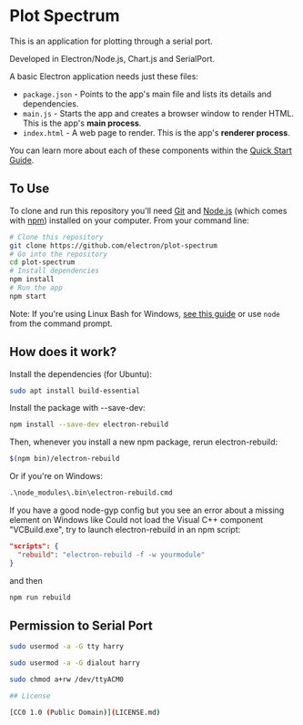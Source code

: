 # Plot Spectrum


This is an application for plotting through a serial port.

Developed in Electron/Node.js, Chart.js and SerialPort.

A basic Electron application needs just these files:

- `package.json` - Points to the app's main file and lists its details and dependencies.
- `main.js` - Starts the app and creates a browser window to render HTML. This is the app's **main process**.
- `index.html` - A web page to render. This is the app's **renderer process**.

You can learn more about each of these components within the [Quick Start Guide](http://electron.atom.io/docs/tutorial/quick-start).

## To Use

To clone and run this repository you'll need [Git](https://git-scm.com) and [Node.js](https://nodejs.org/en/download/) (which comes with [npm](http://npmjs.com)) installed on your computer. From your command line:

```bash
# Clone this repository
git clone https://github.com/electron/plot-spectrum
# Go into the repository
cd plot-spectrum
# Install dependencies
npm install
# Run the app
npm start
```

Note: If you're using Linux Bash for Windows, [see this guide](https://www.howtogeek.com/261575/how-to-run-graphical-linux-desktop-applications-from-windows-10s-bash-shell/) or use `node` from the command prompt.


## How does it work?
Install the dependencies (for Ubuntu):

```bash
sudo apt install build-essential
```

Install the package with --save-dev:

```bash
npm install --save-dev electron-rebuild
```

Then, whenever you install a new npm package, rerun electron-rebuild:

```bash
$(npm bin)/electron-rebuild
```

Or if you're on Windows:

```cmd
.\node_modules\.bin\electron-rebuild.cmd
```
If you have a good node-gyp config but you see an error about a missing element on Windows like Could not load the Visual C++ component "VCBuild.exe", try to launch electron-rebuild in an npm script:
```json
"scripts": {
  "rebuild": "electron-rebuild -f -w yourmodule"
}
```

and then
```bash
npm run rebuild
```
## Permission to Serial Port

```sh
sudo usermod -a -G tty harry
```

```sh
sudo usermod -a -G dialout harry
```

```sh
sudo chmod a+rw /dev/ttyACM0

## License

[CC0 1.0 (Public Domain)](LICENSE.md)
